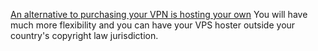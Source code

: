 
[An alternative to purchasing your VPN is hosting your own](https://www.reddit.com/r/VPN/search?q=vps&restrict_sr=on)
You will have much more flexibility and you can have your VPS hoster outside your country's copyright law jurisdiction.
